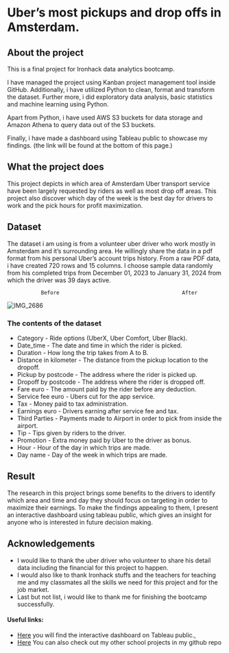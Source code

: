 # Uber’s most pickups and drop offs in Amsterdam.
## About the project
This is a final project for Ironhack data analytics bootcamp. 

I have managed the project using Kanban project management tool inside GitHub. Additionally, i have utilized Python to clean, format and transform the dataset. Further more, i did exploratory data analysis, basic statistics and machine learning using Python. 

Apart from Python, i have used AWS S3 buckets for data storage and Amazon Athena to query data out of the S3 buckets. 

Finally, i have made a dashboard using Tableau public to showcase my findings. (the link will be found at the bottom of this page.)

## What the project does
This project depicts in which area of Amsterdam Uber transport service have been largely requested by riders as well as most drop off areas.  This project also discover which day of the week is the best day for drivers to work and the pick hours for profit maximization.
## Dataset
The dataset i am using is from a volunteer uber driver who work mostly in Amsterdam and it’s surrounding area. He willingly share the data in a pdf format from his personal Uber’s account trips history. From a raw PDF data, i have created 720 rows and 15 columns. I choose sample data randomly from his completed trips from December 01, 2023 to January 31, 2024 from which the driver was 39 days active. 


               Before							             After

![IMG_2686](https://github.com/user-attachments/assets/9f12f835-8d5c-40e6-a816-f1dfcf7dbdd1)








### The contents of the dataset


- Category - Ride options (UberX, Uber Comfort, Uber Black).
- Date_time - The date and time in which the rider is picked.
- Duration - How long the trip takes from A to B.
- Distance in kilometer - The distance from the pickup location to the dropoff.
- Pickup by postcode - The address where the rider is picked up.
- Dropoff by postcode - The address where the rider is dropped off.
- Fare euro - The amount paid by the rider before any deduction.
- Service fee euro - Ubers cut for the app service.
- Tax - Money paid to tax administration.
- Earnings euro - Drivers earning after service fee and tax.
- Third Parties - Payments made to Airport in order to pick from inside the airport.
- Tip - Tips given by riders to the driver.
- Promotion - Extra money paid by Uber to the driver as bonus.
- Hour - Hour of the day in which trips are made.
- Day name - Day of the week in which trips are made.

## Result
The research in this project brings some benefits to the drivers to identify which area and time and day they should focus on targeting in order to maximize their earnings. To make the findings appealing to them, I present an interactive dashboard using tableau public, which gives an insight for anyone who is interested in future decision making.

## Acknowledgements
- I would like to thank the uber driver who volunteer to share his detail data including the financial for this project to happen. 
- I would also like to thank Ironhack stuffs and the teachers for teaching me and my classmates all the skills we need for this project and for the job market.
- Last but not list, i would like to thank me for finishing the bootcamp successfully.


#### Useful links:
- [Here](https://public.tableau.com/views/uberpickupsanddropoffs/PickhoursDash?:language=en-GB&:sid=&:redirect=auth&:display_count=n&:origin=viz_share_link) you will find the interactive dashboard on Tableau public.,
- [Here](https://github.com/Biruk-Buye?tab=repositories) You can also check out my other school projects in my github repo
